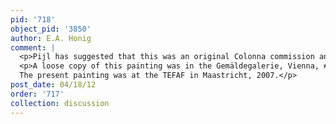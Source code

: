 ```yaml
---
pid: '718'
object_pid: '3850'
author: E.A. Honig
comment: |
  <p>Pijl has suggested that this was an original Colonna commission and was a pendant to the Wide River Landscape with Resting Travellers that was Ertz 1979 #4. I don't see why they should be "pendants": like Borromeo, the Colonnas were clearly buying up a lot of Brueghels of identical size and support. It is moreover not clear that these were original commissions of theirs -- why were certain works kept forever and others sold off? There is also a painting by Bril dated 1594 that shares a provenance with this and Ertz 4: it is also on copper, 18 x 23.5 (so smaller than the Brueghels). It was in the Cologne/Antwerp exhibition of 1992; in the Cologne catalogue it was #23.1.</p>
  <p>A loose copy of this painting was in the Gemäldegalerie, Vienna, #984 (panel, 70.5 x 97 cm). It was shown by F. Bruckman A.G., in Munich.<br />
  The present painting was at the TEFAF in Maastricht, 2007.</p>
post_date: 04/18/12
order: '717'
collection: discussion
---
```

